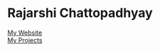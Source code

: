 # Rajarshi Chattopadhyay  
  
  <a href="https://sites.google.com/site/likarajo" target="_blank">My Website</a>  
  <a href="https://likarajo.github.io/MyProjects/README.md " target="_blank">My Projects</a>  
